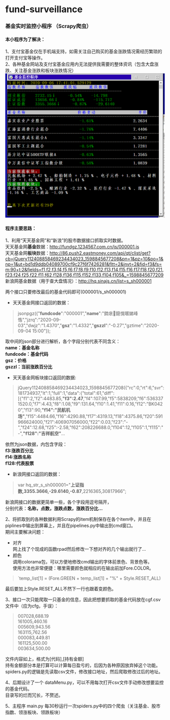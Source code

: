 # fund-surveillance
### 基金实时监控小程序 （Scrapy爬虫）

#### 本小程序为了解决：  
1、支付宝基金仅在手机端支持，如需关注自己购买的基金涨跌情况需经历繁琐的打开支付宝等操作。  
2、各种基金网站及支付宝基金应用内无法提供我需要的整体资讯（包含大盘涨跌、关注基金涨跌和板块涨跌情况）  
![enter image description here](https://github.com/yuanl1u/fund-surveillance/blob/master/fund_pic.png?raw=true)

#### 程序主要思路：
1、利用“天天基金网”和“新浪”的股市数据接口抓取实时数据。  
天天基金网**基金**数据：http://fundgz.1234567.com.cn/js/000001.js  
天天基金网**板块**数据：http://86.push2.eastmoney.com/api/qt/clist/get?cb=jQuery112408858469234434023_1598845677208&pn=1&pz=10&po=1&np=1&ut=bd1d9ddb04089700cf9c27f6f7426281&fltt=2&invt=2&fid=f3&fs=m:90+t:2&fields=f1,f2,f3,f4,f5,f6,f7,f8,f9,f10,f12,f13,f14,f15,f16,f17,f18,f20,f21,f23,f24,f25,f22,f11,f62,f128,f136,f115,f152,f133,f104,f105&_=1598845677209  
新浪网基金数据（用于查大盘情况）：http://hq.sinajs.cn/list=s_sh000001  

两个接口只要修改最后的基金代码即可(000001/s_sh000001)  

* 天天基金网接口返回的数据：  

> jsonpgz({"**fundcode**":"000001","**name**":"鍗庡鎴愰暱娣峰悎","jzrq":"2020-09-03","dwjz":"1.4370","**gsz**":"1.4332","**gszzl**":"-0.27","gztime":"2020-09-04
> 15:00"});

取中间的json部分进行解析，各个字段分别代表不同含义：  
**name：基金名称  
fundcode：基金代码  
gsz：价格  
gszzl：当前涨跌百分比**  

* 天天基金网板块接口返回的数据:  

> jQuery112408858469234434023_1598845677208({"rc":0,"rt":6,"svr":181734937,"lt":1,"full":1,"data":{"total":61,"diff":[{"f1":2,"f2":4483.85,**"f3":2.47**,"f4":107.99,"f5":5838209,"f6":5363371520.0,"f7":4.43,"f8":1.08,"f9":131.64,"f10":1.41,"f11":0.16,"f12":"BK0420","f13":90,**"f14":"民航机场"**,"f15":4484.66,"f16":4290.88,"f17":4319.13,"f18":4375.86,"f20":591966624000,"f21":406907056000,"f22":0.03,"f23":"-","f24":12.68,"f25":-2.58,"f62":208226688.0,"f104":12,"f105":1,"f115":"-",**"f128":"吉祥航空"**...

依然为json数据，内包含字段：  
**f3:涨跌百分比  
f14:涨跌名称  
f128:代表股票**  

* 新浪网接口返回的数据：  

> var hq_str_s_sh000001="**上证指数,3355.3666,-29.6140,-0.87**,2216365,30817966";

新浪网接口的数据更简单一些，各个字段用逗号隔开，  
分别代表：**名称，点数，涨跌点数，涨跌百分比...**  

2、将抓取到的各种数据利用Scrapy的item机制保存在各个item中，并且在piplines中输出到屏幕上，并且在pipelines.py中输出到cmd窗口。  
期间主要解决问题：  
* 对齐   
	网上找了个现成的函数rpad然后修改一下想对齐的几个输出就行了...  
* 颜色  
	调用colorama包，可以方便地修改cmd输出的字体前景色、背景色等。  
	使用方法也非常便捷：哪里需要颜色就相应的在输出前加Fore.COLOR。  

> `temp_list[1] = (Fore.GREEN + temp_list[1] + "%" + Style.RESET_ALL)

最后要加上Style.RESET_ALL不然下一行也跟着变颜色。  

3、接口一次只能爬取一只基金的信息，因此把想要抓取的基金代码放在cgf.csv文件中（应为cfg，手误）：  

> 007028,688.19   
> 161005,460.16  
> 005609,943.56  
> 163115,762.56  
> 000083,449.81  
> 161125,500.00  
> 003634,500.00  

文件内容如上，格式为[代码],[持有金额]  
持有金额部分本是打算可以计算每日盈亏的，后因为各种原因放弃掉这个功能。  
spiders.py的逻辑是先读取csv文件，修改接口地址，然后爬取修改过后的地址。  

4、后期设计了一个 dataMenu.py，可以不用每次打开csv文件手动修改想要监控的基金代码。  
目录写的烂而冗长，不赘述。  

5、主程序 main.py 每30秒运行一次spiders.py中的四个爬虫（关注基金、股市指数、领涨板块、领跌板块）  
    
    


